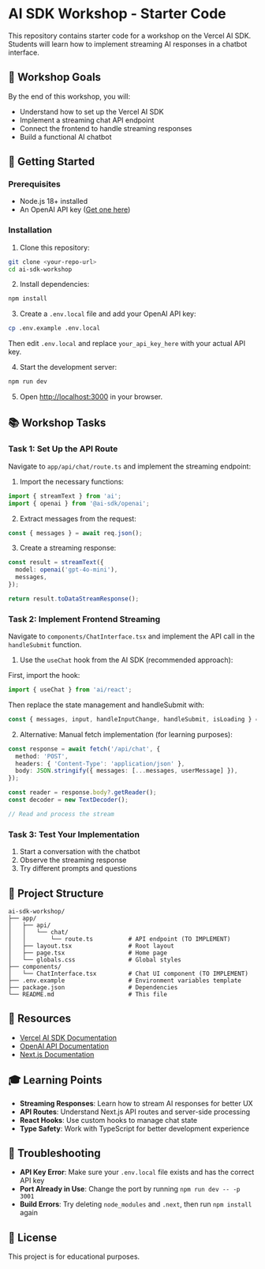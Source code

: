 # AI SDK Workshop - Starter Code

This repository contains starter code for a workshop on the Vercel AI SDK. Students will learn how to implement streaming AI responses in a chatbot interface.

## 🎯 Workshop Goals

By the end of this workshop, you will:
- Understand how to set up the Vercel AI SDK
- Implement a streaming chat API endpoint
- Connect the frontend to handle streaming responses
- Build a functional AI chatbot

## 🚀 Getting Started

### Prerequisites
- Node.js 18+ installed
- An OpenAI API key ([Get one here](https://platform.openai.com/api-keys))

### Installation

1. Clone this repository:
```bash
git clone <your-repo-url>
cd ai-sdk-workshop
```

2. Install dependencies:
```bash
npm install
```

3. Create a `.env.local` file and add your OpenAI API key:
```bash
cp .env.example .env.local
```

Then edit `.env.local` and replace `your_api_key_here` with your actual API key.

4. Start the development server:
```bash
npm run dev
```

5. Open [http://localhost:3000](http://localhost:3000) in your browser.

## 📚 Workshop Tasks

### Task 1: Set Up the API Route

Navigate to `app/api/chat/route.ts` and implement the streaming endpoint:

1. Import the necessary functions:
```typescript
import { streamText } from 'ai';
import { openai } from '@ai-sdk/openai';
```

2. Extract messages from the request:
```typescript
const { messages } = await req.json();
```

3. Create a streaming response:
```typescript
const result = streamText({
  model: openai('gpt-4o-mini'),
  messages,
});

return result.toDataStreamResponse();
```

### Task 2: Implement Frontend Streaming

Navigate to `components/ChatInterface.tsx` and implement the API call in the `handleSubmit` function.

1. Use the `useChat` hook from the AI SDK (recommended approach):

First, import the hook:
```typescript
import { useChat } from 'ai/react';
```

Then replace the state management and handleSubmit with:
```typescript
const { messages, input, handleInputChange, handleSubmit, isLoading } = useChat();
```

2. Alternative: Manual fetch implementation (for learning purposes):
```typescript
const response = await fetch('/api/chat', {
  method: 'POST',
  headers: { 'Content-Type': 'application/json' },
  body: JSON.stringify({ messages: [...messages, userMessage] }),
});

const reader = response.body?.getReader();
const decoder = new TextDecoder();

// Read and process the stream
```

### Task 3: Test Your Implementation

1. Start a conversation with the chatbot
2. Observe the streaming response
3. Try different prompts and questions

## 🔧 Project Structure

```
ai-sdk-workshop/
├── app/
│   ├── api/
│   │   └── chat/
│   │       └── route.ts          # API endpoint (TO IMPLEMENT)
│   ├── layout.tsx                # Root layout
│   ├── page.tsx                  # Home page
│   └── globals.css               # Global styles
├── components/
│   └── ChatInterface.tsx         # Chat UI component (TO IMPLEMENT)
├── .env.example                  # Environment variables template
├── package.json                  # Dependencies
└── README.md                     # This file
```

## 📖 Resources

- [Vercel AI SDK Documentation](https://sdk.vercel.ai/docs)
- [OpenAI API Documentation](https://platform.openai.com/docs)
- [Next.js Documentation](https://nextjs.org/docs)

## 🎓 Learning Points

- **Streaming Responses**: Learn how to stream AI responses for better UX
- **API Routes**: Understand Next.js API routes and server-side processing
- **React Hooks**: Use custom hooks to manage chat state
- **Type Safety**: Work with TypeScript for better development experience

## 🐛 Troubleshooting

- **API Key Error**: Make sure your `.env.local` file exists and has the correct API key
- **Port Already in Use**: Change the port by running `npm run dev -- -p 3001`
- **Build Errors**: Try deleting `node_modules` and `.next`, then run `npm install` again

## 📝 License

This project is for educational purposes.

